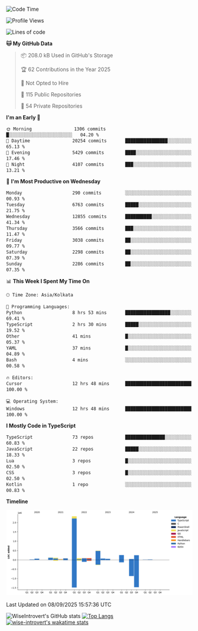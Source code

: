 <!--START_SECTION:waka-->
![Code Time](http://img.shields.io/badge/Code%20Time-2%2C495%20hrs%2012%20mins-blue)

![Profile Views](http://img.shields.io/badge/Profile%20Views-7-blue)

![Lines of code](https://img.shields.io/badge/From%20Hello%20World%20I%27ve%20Written-4.1%20million%20lines%20of%20code-blue)

**🐱 My GitHub Data** 

> 📦 208.0 kB Used in GitHub's Storage 
 > 
> 🏆 62 Contributions in the Year 2025
 > 
> 🚫 Not Opted to Hire
 > 
> 📜 115 Public Repositories 
 > 
> 🔑 54 Private Repositories 
 > 
**I'm an Early 🐤** 

```text
🌞 Morning                1306 commits        █░░░░░░░░░░░░░░░░░░░░░░░░   04.20 % 
🌆 Daytime                20254 commits       ████████████████░░░░░░░░░   65.13 % 
🌃 Evening                5429 commits        ████░░░░░░░░░░░░░░░░░░░░░   17.46 % 
🌙 Night                  4107 commits        ███░░░░░░░░░░░░░░░░░░░░░░   13.21 % 
```
📅 **I'm Most Productive on Wednesday** 

```text
Monday                   290 commits         ░░░░░░░░░░░░░░░░░░░░░░░░░   00.93 % 
Tuesday                  6763 commits        █████░░░░░░░░░░░░░░░░░░░░   21.75 % 
Wednesday                12855 commits       ██████████░░░░░░░░░░░░░░░   41.34 % 
Thursday                 3566 commits        ███░░░░░░░░░░░░░░░░░░░░░░   11.47 % 
Friday                   3038 commits        ██░░░░░░░░░░░░░░░░░░░░░░░   09.77 % 
Saturday                 2298 commits        ██░░░░░░░░░░░░░░░░░░░░░░░   07.39 % 
Sunday                   2286 commits        ██░░░░░░░░░░░░░░░░░░░░░░░   07.35 % 
```


📊 **This Week I Spent My Time On** 

```text
🕑︎ Time Zone: Asia/Kolkata

💬 Programming Languages: 
Python                   8 hrs 53 mins       █████████████████░░░░░░░░   69.41 % 
TypeScript               2 hrs 30 mins       █████░░░░░░░░░░░░░░░░░░░░   19.52 % 
Other                    41 mins             █░░░░░░░░░░░░░░░░░░░░░░░░   05.37 % 
YAML                     37 mins             █░░░░░░░░░░░░░░░░░░░░░░░░   04.89 % 
Bash                     4 mins              ░░░░░░░░░░░░░░░░░░░░░░░░░   00.58 % 

🔥 Editors: 
Cursor                   12 hrs 48 mins      █████████████████████████   100.00 % 

💻 Operating System: 
Windows                  12 hrs 48 mins      █████████████████████████   100.00 % 
```

**I Mostly Code in TypeScript** 

```text
TypeScript               73 repos            ███████████████░░░░░░░░░░   60.83 % 
JavaScript               22 repos            █████░░░░░░░░░░░░░░░░░░░░   18.33 % 
Lua                      3 repos             █░░░░░░░░░░░░░░░░░░░░░░░░   02.50 % 
CSS                      3 repos             █░░░░░░░░░░░░░░░░░░░░░░░░   02.50 % 
Kotlin                   1 repo              ░░░░░░░░░░░░░░░░░░░░░░░░░   00.83 % 
```



**Timeline**

![Lines of Code chart](https://raw.githubusercontent.com/wise-introvert/wise-introvert/master/assets/bar_graph.png)


 Last Updated on 08/09/2025 15:57:36 UTC
<!--END_SECTION:waka-->

![WiseIntrovert's GitHub stats](https://github-readme-stats.vercel.app/api?username=wise-introvert&count_private=true&show_icons=true)
[![Top Langs](https://github-readme-stats.vercel.app/api/top-langs/?username=wise-introvert&langs_count=10)](https://github.com/anuraghazra/github-readme-stats)
[![wise-introvert's wakatime stats](https://github-readme-stats.vercel.app/api/wakatime?username=wiseintrovert)](https://github.com/anuraghazra/github-readme-stats)
